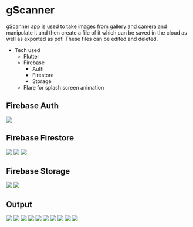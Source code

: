 # gScanner

gScanner app is used to take images from gallery and camera and manipulate it and then create a file of it which can be saved in the cloud as well as exported as pdf. These files can be edited and deleted.

- Tech used
  - Flutter
  - Firebase
    - Auth
    - Firestore
    - Storage
  - Flare for splash screen animation

## Firebase Auth

![](./docs/firebase/auth.png)

## Firebase Firestore

![](./docs/firebase/firestore-1.png)
![](./docs/firebase/firestore-2.png)
![](./docs/firebase/firestore-3.png)

## Firebase Storage

![](./docs/firebase/storage-1.png)
![](./docs/firebase/storage-2.png)

## Output

![](./docs/output/img-1.jpeg)
![](./docs/output/img-2.jpeg)
![](./docs/output/img-3.jpeg)
![](./docs/output/img-4.jpeg)
![](./docs/output/img-5.jpeg)
![](./docs/output/img-6.jpeg)
![](./docs/output/img-7.jpeg)
![](./docs/output/img-8.jpeg)
![](./docs/output/img-9.jpeg)
![](./docs/output/img-10.jpeg)
